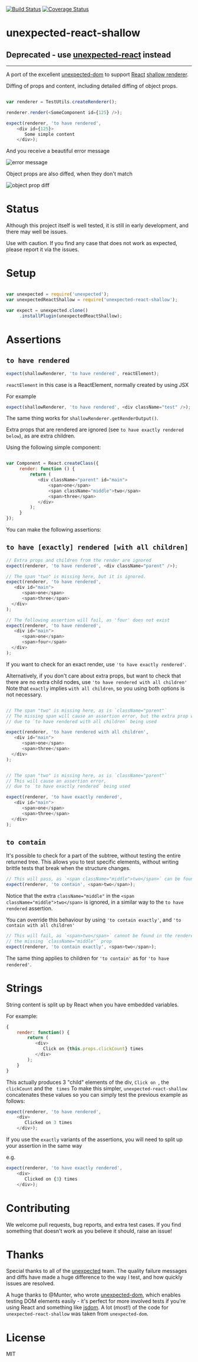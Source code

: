 [![Build Status](https://travis-ci.org/bruderstein/unexpected-react-shallow.svg?branch=master)](https://travis-ci.org/bruderstein/unexpected-react-shallow)
[![Coverage Status](https://coveralls.io/repos/bruderstein/unexpected-react-shallow/badge.svg?branch=master&service=github)](https://coveralls.io/github/bruderstein/unexpected-react-shallow?branch=master)
# unexpected-react-shallow

## Deprecated - use [unexpected-react](https://npmjs.org/package/unexpected-react) instead

----


A port of the excellent [unexpected-dom](https://github.com/munter/unexpected-dom) to support
[React](http://reactjs.org) [shallow renderer](https://facebook.github.io/react/docs/test-utils.html#shallow-rendering).

Diffing of props and content, including detailed diffing of object props.

```js

var renderer = TestUtils.createRenderer();

renderer.render(<SomeComponent id={125} />);

expect(renderer, 'to have rendered',
    <div id={125}>
       Some simple content
    </div>);

```

And you receive a beautiful error message

![error message](https://raw.githubusercontent.com/bruderstein/unexpected-react-shallow/master/docs/error_diff.png)

Object props are also diffed, when they don't match

![object prop  diff](https://raw.githubusercontent.com/bruderstein/unexpected-react-shallow/master/docs/diff_prop.png)


# Status

Although this project itself is well tested, it is still in early development, and there may well be issues.

Use with caution.  If you find any case that does not work as expected, please report it via the issues.


# Setup

```js

var unexpected = require('unexpected');
var unexpectedReactShallow = require('unexpected-react-shallow');

var expect = unexpected.clone()
     .installPlugin(unexpectedReactShallow);

```

# Assertions

## `to have rendered`

```js
expect(shallowRenderer, 'to have rendered', reactElement);
```

`reactElement` in this case is a ReactElement, normally created by using JSX

For example

```js
expect(shallowRenderer, 'to have rendered', <div className="test" />);
```

The same thing works for `shallowRenderer.getRenderOutput()`.

Extra props that are rendered are ignored (see `to have exactly rendered below`), as
are extra children.

Using the following simple component:
```js

var Component = React.createClass({
     render: function () {
         return (
            <div className="parent" id="main">
                <span>one</span>
                <span className="middle">two</span>
                <span>three</span>
            </div>
         );
     }
});
```

You can make the following assertions:
## `to have [exactly] rendered [with all children]`

```js
// Extra props and children from the render are ignored
expect(renderer, 'to have rendered', <div className="parent" />);

// The span "two" is missing here, but it is ignored.
expect(renderer, 'to have rendered',
   <div id="main">
      <span>one</span>
      <span>three</span>
  </div>
);

// The following assertion will fail, as 'four' does not exist
expect(renderer, 'to have rendered',
   <div id="main">
      <span>one</span>
      <span>four</span>
  </div>
);
```

If you want to check for an exact render, use `'to have exactly rendered'`.

Alternatively, if you don't care about extra props, but want to check that there are no extra child nodes, use `'to have rendered with all children'`
Note that `exactly` implies `with all children`, so you using both options is not necessary.


```js

// The span "two" is missing here, as is `className="parent"`
// The missing span will cause an assertion error, but the extra prop will be ignored
// due to `to have rendered with all children` being used

expect(renderer, 'to have rendered with all children',
   <div id="main">
      <span>one</span>
      <span>three</span>
  </div>
);
```

```js

// The span "two" is missing here, as is `className="parent"`
// This will cause an assertion error,
// due to `to have exactly rendered` being used

expect(renderer, 'to have exactly rendered',
   <div id="main">
      <span>one</span>
      <span>three</span>
  </div>
);
```

## `to contain`

It's possible to check for a part of the subtree, without
testing the entire returned tree.  This allows you to test specific elements, without
writing brittle tests that break when the structure changes.

```js
// This will pass, as `<span className="middle">two</span>` can be found in the renderers output
expect(renderer, 'to contain', <span>two</span>);
```

Notice that the extra `className="middle"` in the `<span className="middle">two</span>` is ignored,
in a similar way to the `to have rendered` assertion.

You can override this behaviour by using `'to contain exactly'`, and `'to contain with all children'`


```js
// This will fail, as `<span>two</span>` cannot be found in the renderers output, due to
// the missing `className="middle"` prop
expect(renderer, 'to contain exactly', <span>two</span>);

```

The same thing applies to children for `'to contain'` as for `'to have rendered'`.

# Strings

String content is split up by React when you have embedded variables.

For example:

```js
{
    render: function() {
        return (
           <div>
              Click on {this.props.clickCount} times
           </div>
        );
    }
}
```

This actually produces 3 "child" elements of the div, `Click on `, the `clickCount` and the ` times`
To make this simpler, `unexpected-react-shallow` concatenates these values so you can simply test the
previous example as follows:

```js
expect(renderer, 'to have rendered',
    <div>
       Clicked on 3 times
    </div>);
```

If you use the `exactly` variants of the assertions, you will need to split up your assertion in the same way

e.g.
```js
expect(renderer, 'to have exactly rendered',
    <div>
       Clicked on {3} times
    </div>);
```

# Contributing

We welcome pull requests, bug reports, and extra test cases. If you find something that doesn't work
as you believe it should, raise an issue!

# Thanks

Special thanks to all of the [unexpected](http://github.com/unexpectedjs) team. The quality failure
messages and diffs have made a huge difference to the way I test, and how quickly issues are resolved.

A huge thanks to @Munter, who wrote [unexpected-dom](http://github.com/munter/unexpected-dom), which enables
testing DOM elements easily - it's perfect for more involved tests if you're using React and something
like [jsdom](https://github.com/tmpvar/jsdom).  A lot (most!) of the code for `unexpected-react-shallow` was
taken from `unexpected-dom`.


# License

MIT

